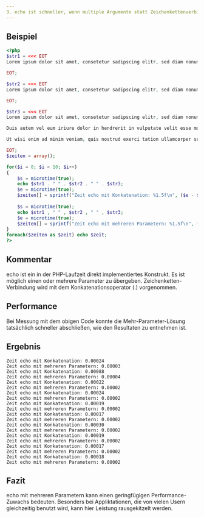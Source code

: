 ```yaml
---
3. echo ist schneller, wenn multiple Argumente statt Zeichenkettenverbindung verwendet wird
---
```


Beispiel
--------
```php
<?php
$str1 = <<< EOT
Lorem ipsum dolor sit amet, consetetur sadipscing elitr, sed diam nonumy eirmod tempor invidunt ut labore et dolore magna aliquyam erat, sed diam voluptua. At vero eos et accusam et justo duo dolores et ea rebum. Stet clita kasd gubergren, no sea takimata sanctus est Lorem ipsum dolor sit amet. Lorem ipsum dolor sit amet, consetetur sadipscing elitr, sed diam nonumy eirmod tempor invidunt ut labore et dolore magna aliquyam erat, sed diam voluptua. At vero eos et accusam et justo duo dolores et ea rebum. Stet clita kasd gubergren, no sea takimata sanctus est Lorem ipsum dolor sit amet.

EOT;

$str2 = <<< EOT
Lorem ipsum dolor sit amet, consetetur sadipscing elitr, sed diam nonumy eirmod tempor invidunt ut labore et dolore magna aliquyam erat, sed diam voluptua. At vero eos et accusam et justo duo dolores et ea rebum. Stet clita kasd gubergren, no sea takimata sanctus est Lorem ipsum dolor sit amet.

EOT;

$str3 = <<< EOT
Lorem ipsum dolor sit amet, consetetur sadipscing elitr, sed diam nonumy eirmod tempor invidunt ut labore et dolore magna aliquyam erat, sed diam voluptua. At vero eos et accusam et justo duo dolores et ea rebum. Stet clita kasd gubergren, no sea takimata sanctus est Lorem ipsum dolor sit amet. Lorem ipsum dolor sit amet, consetetur sadipscing elitr, sed diam nonumy eirmod tempor invidunt ut labore et dolore magna aliquyam erat, sed diam voluptua. At vero eos et accusam et justo duo dolores et ea rebum. Stet clita kasd gubergren, no sea takimata sanctus est Lorem ipsum dolor sit amet. Lorem ipsum dolor sit amet, consetetur sadipscing elitr, sed diam nonumy eirmod tempor invidunt ut labore et dolore magna aliquyam erat, sed diam voluptua. At vero eos et accusam et justo duo dolores et ea rebum. Stet clita kasd gubergren, no sea takimata sanctus est Lorem ipsum dolor sit amet. 

Duis autem vel eum iriure dolor in hendrerit in vulputate velit esse molestie consequat, vel illum dolore eu feugiat nulla facilisis at vero eros et accumsan et iusto odio dignissim qui blandit praesent luptatum zzril delenit augue duis dolore te feugait nulla facilisi. Lorem ipsum dolor sit amet, consectetuer adipiscing elit, sed diam nonummy nibh euismod tincidunt ut laoreet dolore magna aliquam erat volutpat. 

Ut wisi enim ad minim veniam, quis nostrud exerci tation ullamcorper suscipit lobortis nisl ut aliquip ex ea commodo consequat. Duis autem vel eum iriure dolor in hendrerit in vulputate velit esse molestie consequat, vel illum dolore eu feugiat nulla facilisis at vero eros et accumsan et iusto odio dignissim qui blandit praesent luptatum zzril delenit augue duis dolore te feugait nulla facilisi. 

EOT;
$zeiten = array();

for($i = 0; $i < 10; $i++)
{
	$s = microtime(true);
	echo $str1 . " " . $str2 . " " . $str3;
	$e = microtime(true);
	$zeiten[] = sprintf("Zeit echo mit Konkatenation: %1.5f\n", ($e - $s));
	
	$s = microtime(true);
	echo $str1 , " " , $str2 , " " , $str3;
	$e = microtime(true);
	$zeiten[] = sprintf("Zeit echo mit mehreren Parametern: %1.5f\n", ($e - $s));
}
foreach($zeiten as $zeit) echo $zeit;
?>
```

Kommentar
---------

echo ist ein in der PHP-Laufzeit direkt implementiertes Konstrukt. Es ist möglich einen oder mehrere Parameter zu übergeben. 
Zeichenketten-Verbindung wird mit dem Konkatenationsoperator (.) vorgenommen.

Performance
-----------

Bei Messung mit dem obigen Code konnte die Mehr-Parameter-Lösung tatsächlich schneller abschließen, wie den Resultaten zu entnehmen ist.

Ergebnis
--------
	Zeit echo mit Konkatenation: 0.00024
	Zeit echo mit mehreren Parametern: 0.00003
	Zeit echo mit Konkatenation: 0.00088
	Zeit echo mit mehreren Parametern: 0.00004
	Zeit echo mit Konkatenation: 0.00022
	Zeit echo mit mehreren Parametern: 0.00002
	Zeit echo mit Konkatenation: 0.00024
	Zeit echo mit mehreren Parametern: 0.00002
	Zeit echo mit Konkatenation: 0.00019
	Zeit echo mit mehreren Parametern: 0.00002
	Zeit echo mit Konkatenation: 0.00017
	Zeit echo mit mehreren Parametern: 0.00002
	Zeit echo mit Konkatenation: 0.00030
	Zeit echo mit mehreren Parametern: 0.00002
	Zeit echo mit Konkatenation: 0.00019
	Zeit echo mit mehreren Parametern: 0.00002
	Zeit echo mit Konkatenation: 0.00017
	Zeit echo mit mehreren Parametern: 0.00002
	Zeit echo mit Konkatenation: 0.00018
	Zeit echo mit mehreren Parametern: 0.00002

Fazit
-----
echo mit mehreren Parametern kann einen geringfügigen Performance-Zuwachs bedeuten. Besonders bei Appliktationen, die von vielen Usern gleichzeitig benutzt wird, kann hier Leistung rausgekitzelt werden.
